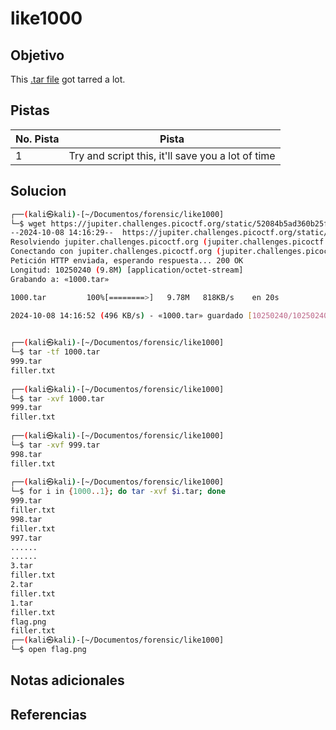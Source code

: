 # like1000

## Objetivo
This [.tar file](https://jupiter.challenges.picoctf.org/static/52084b5ad360b25f9af83933114324e0/1000.tar) got tarred a lot.

## Pistas

| No. Pista | Pista                                             |
| --------- | ------------------------------------------------- |
| 1         | Try and script this, it'll save you a lot of time |


## Solucion
```bash
┌──(kali㉿kali)-[~/Documentos/forensic/like1000]
└─$ wget https://jupiter.challenges.picoctf.org/static/52084b5ad360b25f9af83933114324e0/1000.tar
--2024-10-08 14:16:29--  https://jupiter.challenges.picoctf.org/static/52084b5ad360b25f9af83933114324e0/1000.tar
Resolviendo jupiter.challenges.picoctf.org (jupiter.challenges.picoctf.org)... 3.131.60.8
Conectando con jupiter.challenges.picoctf.org (jupiter.challenges.picoctf.org)[3.131.60.8]:443... conectado.
Petición HTTP enviada, esperando respuesta... 200 OK
Longitud: 10250240 (9.8M) [application/octet-stream]
Grabando a: «1000.tar»

1000.tar         100%[========>]   9.78M   818KB/s    en 20s     

2024-10-08 14:16:52 (496 KB/s) - «1000.tar» guardado [10250240/10250240]

                                                                  
┌──(kali㉿kali)-[~/Documentos/forensic/like1000]
└─$ tar -tf 1000.tar
999.tar
filler.txt
                                                                  
┌──(kali㉿kali)-[~/Documentos/forensic/like1000]
└─$ tar -xvf 1000.tar
999.tar
filler.txt
                                                                  
┌──(kali㉿kali)-[~/Documentos/forensic/like1000]
└─$ tar -xvf 999.tar
998.tar
filler.txt
                                                                  
┌──(kali㉿kali)-[~/Documentos/forensic/like1000]
└─$ for i in {1000..1}; do tar -xvf $i.tar; done
999.tar
filler.txt
998.tar
filler.txt
997.tar
......
......
3.tar
filler.txt
2.tar
filler.txt
1.tar
filler.txt
flag.png
filler.txt
┌──(kali㉿kali)-[~/Documentos/forensic/like1000]
└─$ open flag.png
```

## Notas adicionales

## Referencias